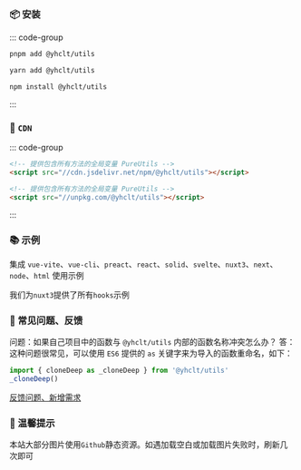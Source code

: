 <!-- <script setup>
import describe from './describe.vue'
import tags from './tags.vue'
</script> -->

<!-- <ClientOnly>
  <describe />
  <wordcloud/>
</ClientOnly> -->

<!-- ## 🏷️ 标签

<tags :className="'type-it1'" :values="['支持Vue3']" />
<tags :className="'type-it2'" :tagNameList="['浏览器']" :values="['支持任意运行在浏览器的JS语言']" :speed="100" />
<tags :className="'type-it3'" :tagNameList="['Node']" :values="['支持NodeJs']" /> -->

### 📦 安装

::: code-group

```bash [pnpm]
pnpm add @yhclt/utils
```

```bash [yarn]
yarn add @yhclt/utils
```

```bash [npm]
npm install @yhclt/utils
```

:::

### 📡 `CDN`

::: code-group

```html [jsdelivr]
<!-- 提供包含所有方法的全局变量 PureUtils -->
<script src="//cdn.jsdelivr.net/npm/@yhclt/utils"></script>
```

```html [unpkg]
<!-- 提供包含所有方法的全局变量 PureUtils -->
<script src="//unpkg.com/@yhclt/utils"></script>
```

:::

### 📚 示例

集成 `vue-vite`、`vue-cli`、`preact`、`react`、`solid`、`svelte`、`nuxt3`、`next`、`node`、`html` 使用示例

<!-- [查看示例代码](https://github.com/pure-admin/pure-admin-utils-docs/tree/master/playgrounds) -->

我们为`nuxt3`提供了所有`hooks`示例

<!-- [代码仓库](https://github.com/pure-admin/pure-admin-utils-nuxt3) [在线预览](https://pure-admin.github.io/pure-admin-utils-nuxt3/) -->

### 🤔 常见问题、反馈

问题：如果自己项目中的函数与 `@yhclt/utils` 内部的函数名称冲突怎么办？
答：这种问题很常见，可以使用 `ES6` 提供的 `as` 关键字来为导入的函数重命名，如下：

```ts
import { cloneDeep as _cloneDeep } from '@yhclt/utils'
_cloneDeep()
```

[反馈问题、新增需求](https://github.com/Joetoo/yhclt/issues/new)

### 🔔 温馨提示

本站大部分图片使用`Github`静态资源。如遇加载空白或加载图片失败时，刷新几次即可
